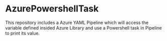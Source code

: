 # AzurePowershellTask
This repository includes a Azure YAML Pipeline which will access the variable defined insided Azure Library and use a Powershell task in Pipeline to print its value.
